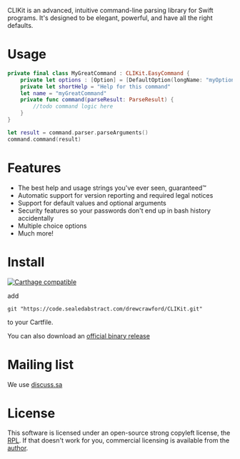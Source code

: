 CLIKit is an advanced, intuitive command-line parsing library for Swift programs.  It's designed to be elegant, powerful, and have all the right defaults.

# Usage

```swift
private final class MyGreatCommand : CLIKit.EasyCommand {
    private let options : [Option] = [DefaultOption(longName: "myOption", help: "Help for this option")
    private let shortHelp = "Help for this command"
    let name = "myGreatCommand"
    private func command(parseResult: ParseResult) {
        //todo command logic here
    }
}

let result = command.parser.parseArguments()
command.command(result)
```

# Features

* The best help and usage strings you've ever seen, guaranteed™
* Automatic support for version reporting and required legal notices
* Support for default values and optional arguments
* Security features so your passwords don't end up in bash history accidentally
* Multiple choice options
* Much more!

# Install

[![Carthage compatible](https://img.shields.io/badge/Carthage-compatible-4BC51D.svg?style=flat)](https://github.com/Carthage/Carthage)

add

```
git "https://code.sealedabstract.com/drewcrawford/CLIKit.git"
```

to your Cartfile.

You can also download an [official binary release](https://clikit.s3.amazonaws.com/files.html)

# Mailing list

We use [discuss.sa](http://discuss.sealedabstract.com/c/code-sa/clikit)

# License

This software is licensed under an open-source strong copyleft license, the [RPL](http://opensource.org/licenses/RPL-1.5).  If that doesn't work for you, commercial licensing is available from the [author](drew@sealedabstract.com).  


